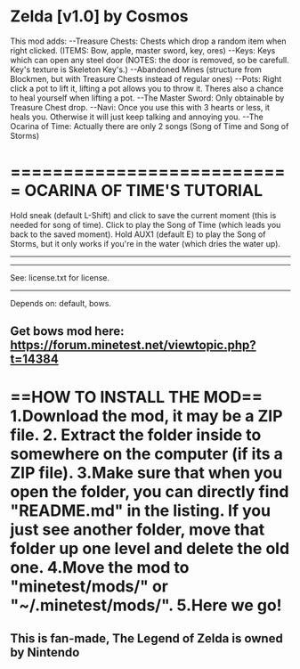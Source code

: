 Zelda [v1.0] by Cosmos
==========================
This mod adds:
--Treasure Chests: Chests which drop a random item when right clicked. (ITEMS: Bow, apple, master sword, key, ores)
--Keys: Keys which can open any steel door (NOTES: the door is removed, so be carefull. Key's texture is Skeleton Key's.)
--Abandoned Mines (structure from Blockmen, but with Treasure Chests instead of regular ones)
--Pots: Right click a pot to lift it, lifting a pot allows you to throw it. Theres also a chance to heal yourself when lifting a pot.
--The Master Sword: Only obtainable by Treasure Chest drop.
--Navi: Once you use this with 3 hearts or less, it heals you. Otherwise it will just keep talking and annoying you.
--The Ocarina of Time: Actually there are only 2 songs (Song of Time and Song of Storms)

===========================
OCARINA OF TIME'S TUTORIAL
===========================
Hold sneak (default L-Shift) and click to save the current moment (this is needed for song of time).
Click to play the Song of Time (which leads you back to the saved moment).
Hold AUX1 (default E) to play the Song of Storms, but it only works if you're in the water (which dries the water up).

---------------------------

---------------------------------------------
See: license.txt for license.

---------------------------------------------
Depends on: default, bows.

Get bows mod here: https://forum.minetest.net/viewtopic.php?t=14384
---------------------------------------------

==HOW TO INSTALL THE MOD==
1.Download the mod, it may be a ZIP file.
2. Extract the folder inside to somewhere on the computer (if its a ZIP file).
3.Make sure that when you open the folder, you can directly find "README.md" in the listing. If you just see another folder, move that folder up one level and delete the old one.
4.Move the mod to "minetest/mods/" or "~/.minetest/mods/".
5.Here we go!
============================

This is fan-made, The Legend of Zelda is owned by Nintendo
----------------------------------------------------------
